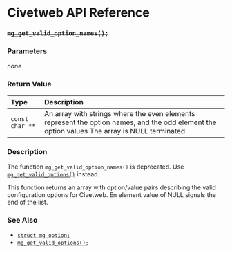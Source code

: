 # Civetweb API Reference

### ~~`mg_get_valid_option_names();`~~

### Parameters

*none*

### Return Value

| Type | Description |
| :--- | :--- |
|`const char **`|An array with strings where the even elements represent the option names, and the odd element the option values The array is NULL terminated.|

### Description

The function `mg_get_valid_option_names()` is deprecated. Use [`mg_get_valid_options()`](mg_get_valid_options.md) instead.

This function returns an array with option/value pairs describing the valid configuration options for Civetweb. En element value of NULL signals the end of the list.

### See Also

* [`struct mg_option;`](mg_option.md)
* [`mg_get_valid_options();`](mg_get_valid_options.md)
